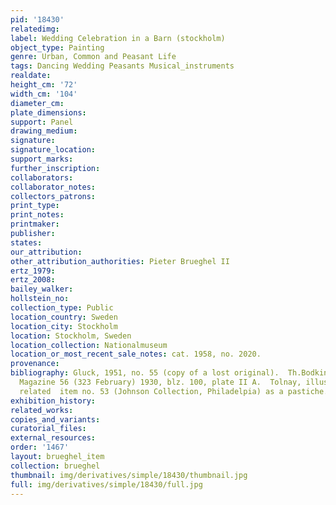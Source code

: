 ```yaml
---
pid: '18430'
relatedimg: 
label: Wedding Celebration in a Barn (stockholm)
object_type: Painting
genre: Urban, Common and Peasant Life
tags: Dancing Wedding Peasants Musical_instruments
realdate: 
height_cm: '72'
width_cm: '104'
diameter_cm: 
plate_dimensions: 
support: Panel
drawing_medium: 
signature: 
signature_location: 
support_marks: 
further_inscription: 
collaborators: 
collaborator_notes: 
collectors_patrons: 
print_type: 
print_notes: 
printmaker: 
publisher: 
states: 
our_attribution: 
other_attribution_authorities: Pieter Brueghel II
ertz_1979: 
ertz_2008: 
bailey_walker: 
hollstein_no: 
collection_type: Public
location_country: Sweden
location_city: Stockholm
location: Stockholm, Sweden
location_collection: Nationalmuseum
location_or_most_recent_sale_notes: cat. 1958, no. 2020.
provenance: 
bibliography: Gluck, 1951, no. 55 (copy of a lost original).  Th.Bodkin in the Burlington
  Magazine 56 (323 February) 1930, blz. 100, plate II A.  Tolnay, illustration 150,
  related  item no. 53 (Johnson Collection, Philadelpia) as a pastiche.
exhibition_history: 
related_works: 
copies_and_variants: 
curatorial_files: 
external_resources: 
order: '1467'
layout: brueghel_item
collection: brueghel
thumbnail: img/derivatives/simple/18430/thumbnail.jpg
full: img/derivatives/simple/18430/full.jpg
---
```

